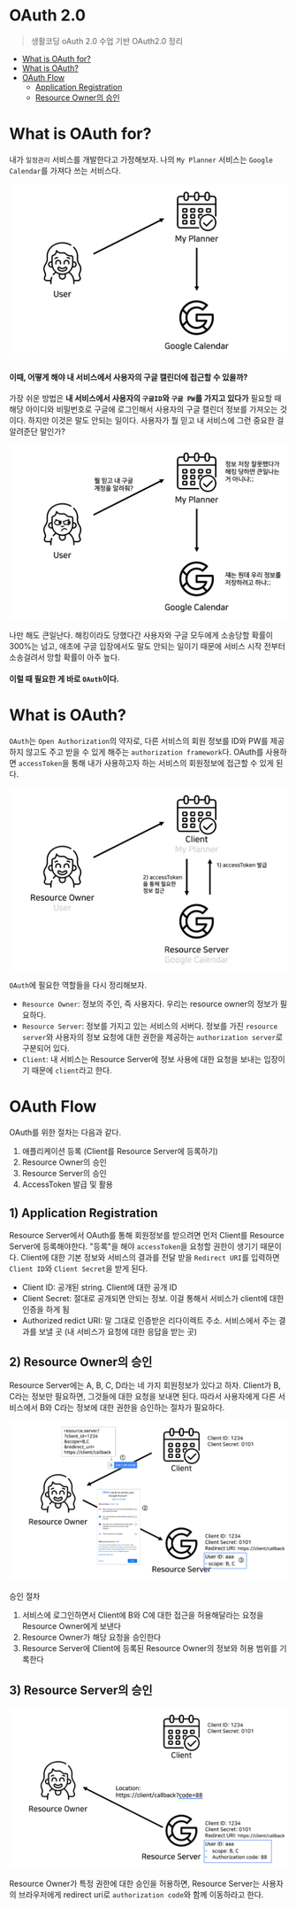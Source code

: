 # OAuth 2.0

> 생활코딩 oAuth 2.0  수업 기반 OAuth2.0 정리

- [What is OAuth for?](#what-is-oauth-for-)
- [What is OAuth?](#what-is-oauth-)
- [OAuth Flow](#oauth-flow)
  * [Application Registration](#application-registration)
  * [Resource Owner의 승인](#resource-owner----)

# What is OAuth for?

내가 `일정관리` 서비스를 개발한다고 가정해보자. 나의 `My Planner` 서비스는 `Google Calendar`를 가져다 쓰는 서비스다. 

<img src="img/oauth_intro.png" alt="그림1" style="zoom:50%;" />

#### 이때, 어떻게 해야 내 서비스에서 사용자의 구글 캘린더에 접근할 수 있을까?

가장 쉬운 방법은 **내 서비스에서 사용자의 `구글ID`와 `구글 PW`를 가지고 있다가** 필요할 때 해당 아이디와 비밀번호로 구글에 로그인해서 사용자의 구글 캘린더 정보를 가져오는 것이다. 하지만 이것은 말도 안되는 일이다. 사용자가 뭘 믿고 내 서비스에 그런 중요한 걸 알려준단 말인가? 

<img src="img/angry_users.png" alt="그림1" style="zoom:50%;" />

나만 해도 큰일난다. 해킹이라도 당했다간 사용자와 구글 모두에게 소송당할 확률이 300%는 넘고, 애초에 구글 입장에서도 말도 안되는 일이기 때문에 서비스 시작 전부터 소송걸려서 망할 확률이 아주 높다. 



#### 이럴 때 필요한 게 바로 `OAuth`이다. 



# What is OAuth?

`OAuth`는 `Open Authorization`의 약자로, 다른 서비스의 회원 정보를 ID와 PW를 제공하지 않고도 주고 받을 수 있게 해주는 `authorization framework`다. OAuth를 사용하면 `accessToken`을 통해 내가 사용하고자 하는 서비스의 회원정보에 접근할 수 있게 된다. 

<img src="img/basic_oauth.png" alt="그림1" style="zoom:50%;" />

`OAuth`에 필요한 역할들을 다시 정리해보자.

- `Resource Owner`: 정보의 주인, 즉 사용자다. 우리는 resource owner의 정보가 필요하다.
- `Resource Server`: 정보를 가지고 있는 서비스의 서버다. 정보를 가진 `resource server`와 사용자의 정보 요청에 대한 권한을 제공하는 `authorization server`로 구분되어 있다. 
- `Client`: 내 서비스는 Resource Server에 정보 사용에 대한 요청을 보내는 입장이기 때문에 `client`라고 한다. 



# OAuth Flow

OAuth를 위한 절차는 다음과 같다.

1. 애플리케이션 등록 (Client를 Resource Server에 등록하기)
2. Resource Owner의 승인
3. Resource Server의 승인
4. AccessToken 발급 및 활용



## 1) Application Registration

Resource Server에서 OAuth를 통해 회원정보를 받으려면 먼저 Client를 Resource Server에 등록해야한다. "등록"을 해야 `accessToken`을 요청할 권한이 생기기 때문이다. Client에 대한 기본 정보와 서비스의 결과를 전달 받을 `Redirect URI`를 입력하면 `Client ID`와 `Client Secret`을 받게 된다. 

- Client ID: 공개된 string. Client에 대한 공개 ID
- Client Secret: 절대로 공개되면 안되는 정보. 이걸 통해서 서비스가 client에 대한 인증을 하게 됨
- Authorized redict URI: 말 그대로 인증받은 리다이렉트 주소. 서비스에서 주는 결과를 보낼 곳 (내 서비스가 요청에 대한 응답을 받는 곳)



## 2) Resource Owner의 승인

Resource Server에는 A, B, C, D라는 네 가지 회원정보가 있다고 하자. Client가 B, C라는 정보만 필요하면, 그것들에 대한 요청을 보내면 된다. 따라서 사용자에게 다른 서비스에서 B와 C라는 정보에 대한 권한을 승인하는 절차가 필요하다. 

<img src="img/authenticate.png" alt="그림1" style="zoom:50%;" />

승인 절차

1. 서비스에 로그인하면서 Client에 B와 C에 대한 접근을 허용해달라는 요청을 Resource Owner에게 보낸다
2. Resource Owner가 해당 요청을 승인한다
3. Resource Server에 Client에 등록된 Resource Owner의 정보와 허용 범위를 기록한다



## 3) Resource Server의 승인

<img src="img/resource_server.png" alt="그림1" style="zoom:50%;" />

Resource Owner가 특정 권한에 대한 승인을 허용하면, Resource Server는 사용자의 브라우저에게 redirect uri로 `authorization code`와 함께 이동하라고 한다.

